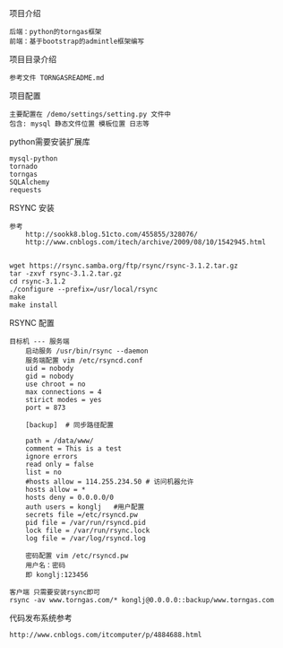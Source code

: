 项目介绍
	
	后端：python的torngas框架
	前端：基于bootstrap的admintle框架编写
	
项目目录介绍

	参考文件 TORNGASREADME.md

项目配置

	主要配置在 /demo/settings/setting.py 文件中
	包含: mysql 静态文件位置 模板位置 日志等
	
python需要安装扩展库

	mysql-python
	tornado
	torngas
	SQLAlchemy
	requests


RSYNC 安装

    参考 
        http://sookk8.blog.51cto.com/455855/328076/
        http://www.cnblogs.com/itech/archive/2009/08/10/1542945.html
        
    
    wget https://rsync.samba.org/ftp/rsync/rsync-3.1.2.tar.gz
    tar -zxvf rsync-3.1.2.tar.gz
    cd rsync-3.1.2
    ./configure --prefix=/usr/local/rsync
    make
    make install
    
RSYNC 配置
    
    目标机 --- 服务端
        启动服务 /usr/bin/rsync --daemon
        服务端配置 vim /etc/rsyncd.conf
        uid = nobody    
        gid = nobody
        use chroot = no
        max connections = 4
        stirict modes = yes
        port = 873
        
        [backup]  # 同步路径配置
        
        path = /data/www/
        comment = This is a test
        ignore errors
        read only = false
        list = no
        #hosts allow = 114.255.234.50 # 访问机器允许
        hosts allow = *
        hosts deny = 0.0.0.0/0
        auth users = konglj   #用户配置
        secrets file =/etc/rsyncd.pw
        pid file = /var/run/rsyncd.pid
        lock file = /var/run/rsync.lock
        log file = /var/log/rsyncd.log
        
        密码配置 vim /etc/rsyncd.pw
        用户名：密码
        即 konglj:123456
        
    客户端 只需要安装rsync即可 
    rsync -av www.torngas.com/* konglj@0.0.0.0::backup/www.torngas.com    
    
代码发布系统参考

    http://www.cnblogs.com/itcomputer/p/4884688.html
    



